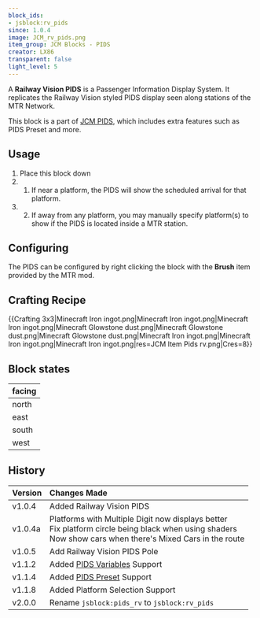 ```yaml
---
block_ids:
- jsblock:rv_pids
since: 1.0.4
image: JCM_rv_pids.png
item_group: JCM Blocks - PIDS
creator: LX86
transparent: false
light_level: 5
---
```


A **Railway Vision PIDS** is a Passenger Information Display System. It replicates the Railway Vision styled PIDS display seen along stations of the MTR Network.

This block is a part of [JCM PIDS](../features/jcm-pids.md), which includes extra features such as PIDS Preset and more.

## Usage
1. Place this block down
1. 1. If near a platform, the PIDS will show the scheduled arrival for that platform.
1. 2. If away from any platform, you may manually specify platform(s) to show if the PIDS is located inside a MTR station.

## Configuring
The PIDS can be configured by right clicking the block with the **Brush** item provided by the MTR mod.

## Crafting Recipe
{{Crafting 3x3|Minecraft Iron ingot.png|Minecraft Iron ingot.png|Minecraft Iron ingot.png|Minecraft Glowstone dust.png|Minecraft Glowstone dust.png|Minecraft Glowstone dust.png|Minecraft Iron ingot.png|Minecraft Iron ingot.png|Minecraft Iron ingot.png|res=JCM Item Pids rv.png|Cres=8}}

## Block states
| facing |
|:-------|
| north  |
| east   |
| south  |
| west   |

## History
|Version|Changes Made|
|:------|:-----------|
|v1.0.4|Added Railway Vision PIDS|
|v1.0.4a|Platforms with Multiple Digit now displays better<br>Fix platform circle being black when using shaders<br>Now show cars when there's Mixed Cars in the route|
|v1.0.5|Add Railway Vision PIDS Pole|
|v1.1.2|Added [PIDS Variables](../features/jcm-pids.md#pids-variable) Support|
|v1.1.4|Added [PIDS Preset](../features/jcm-pids.md#pids-preset) Support|
|v1.1.8|Added Platform Selection Support|
|v2.0.0|Rename `jsblock:pids_rv` to `jsblock:rv_pids`|